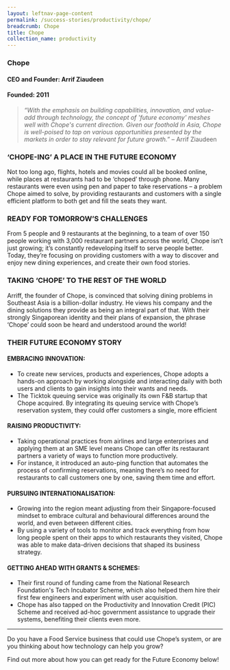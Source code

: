 ```yaml
---
layout: leftnav-page-content
permalink: /success-stories/productivity/chope/
breadcrumb: Chope
title: Chope
collection_name: productivity
---
```


### **Chope**
<h4 class="no-margin-top">CEO and Founder: Arrif Ziaudeen</h4>
<h4 class="no-margin-top">Founded: 2011</h4>

<blockquote>
    <i>“With the emphasis on building capabilities, innovation, and value-add through technology, the concept of 'future economy' meshes well with Chope's current direction. Given our foothold in Asia, Chope is well-poised to tap on various opportunities presented by the markets in order to stay relevant for future growth.”</i> – Arrif Ziaudeen
</blockquote>

### **‘CHOPE-ING’ A PLACE IN THE FUTURE ECONOMY**

Not too long ago, flights, hotels and movies could all be booked online, while places at restaurants had to be ‘choped’ through phone. Many restaurants were even using pen and paper to take reservations – a problem Chope aimed to solve, by providing restaurants and customers with a single efficient platform to both get and fill the seats they want. 

### **READY FOR TOMORROW’S CHALLENGES**

From 5 people and 9 restaurants at the beginning, to a team of over 150 people working with 3,000 restaurant partners across the world, Chope isn’t just growing; it’s constantly redeveloping itself to serve people better. Today, they’re focusing on providing customers with a way to discover and enjoy new dining experiences, and create their own food stories. 

### **TAKING ‘CHOPE’ TO THE REST OF THE WORLD**

Arriff, the founder of Chope, is convinced that solving dining problems in Southeast Asia is a billion-dollar industry. He views his company and the dining solutions they provide as being an integral part of that. With their strongly Singaporean identity and their plans of expansion, the phrase ‘Chope’ could soon be heard and understood around the world!

### **THEIR FUTURE ECONOMY STORY**

#### **EMBRACING INNOVATION:**
* To create new services, products and experiences, Chope adopts a hands-on approach by working alongside and interacting daily with both users and clients to gain insights into their wants and needs.
* The Ticktok queuing service was originally its own F&B startup that Chope acquired. By integrating its queuing service with Chope’s reservation system, they could offer customers a single, more efficient

#### **RAISING PRODUCTIVITY:**
* Taking operational practices from airlines and large enterprises and applying them at an SME level means Chope can offer its restaurant partners a variety of ways to function more productively.
* For instance, it introduced an auto-ping function that automates the process of confirming reservations, meaning there’s no need for restaurants to call customers one by one, saving them time and effort.

#### **PURSUING INTERNATIONALISATION:**
* Growing into the region meant adjusting from their Singapore-focused mindset to embrace cultural and behavioural differences around the world, and even between different cities.
* By using a variety of tools to monitor and track everything from how long people spent on their apps to which restaurants they visited, Chope was able to make data-driven decisions that shaped its business strategy.

#### **GETTING AHEAD WITH GRANTS & SCHEMES:**
* Their first round of funding came from the National Research Foundation's Tech Incubator Scheme, which also helped them hire their first few engineers and experiment with user acquisition.
* Chope has also tapped on the Productivity and Innovation Credit (PIC) Scheme and received ad-hoc government assistance to upgrade their systems, benefiting their clients even more.

---

Do you have a Food Service business that could use Chope’s system, or are you thinking about how technology can help you grow?

Find out more about how you can get ready for the Future Economy below!
